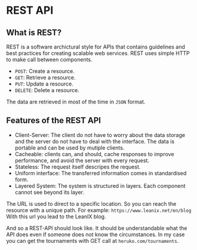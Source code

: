 # REST API

## What is REST?
REST is a software archictural style for APIs that contains guidelines and best practices for creating scalable web services.
REST uses simple HTTP to make call between components.

- `POST`: Create a resource.
- `GET`: Retrieve a resource.
- `PUT`: Update a resource.
- `DELETE`: Delete a resource.

The data are retrieved in most of the time in `JSON` format.

## Features of the REST API

- Client-Server: The client do not have to worry about the data storage and the server do not have to deal with the interface. The data is portable and can be used by mutiple clients.
- Cacheable: clients can, and should, cache responses to improve performance, and avoid the server with every request.
- Stateless: The request itself descripes the request.
- Uniform interface: The transferred information comes in standardised form.
- Layered System: The system is structured in layers. Each component cannot see beyond its layer.


The URL is used to direct to a specific location. So you can reach the resource with a unique path.
For example: `https://www.leanix.net/en/blog`
With this url you lead to the LeanIX blog.

And so a REST-API should look like. It should be understandable what the API does even if someone does not know the circumstances. In my case you can get the tournaments with GET call at `heruko.com/tournaments`.
